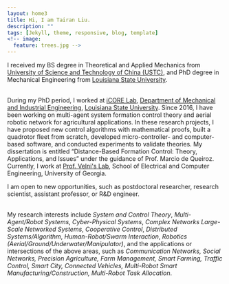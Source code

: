 ```yaml
---
layout: home3
title: Hi, I am Tairan Liu.
description: ""
tags: [Jekyll, theme, responsive, blog, template]
<!-- image:
  feature: trees.jpg -->
---
```


I received my BS degree in Theoretical and Applied Mechanics from <a href="http://en.ustc.edu.cn/" target="_blank">University of Science and Technology of China (USTC)</a>, and PhD degree in Mechanical Engineering from <a href="https://www.lsu.edu/" target="_blank">Louisiana State University</a>.

<!-- I work at <a href="https://icorelab.github.io" target="_blank">iCORE Lab</a>, which is a research group of the <a href="https://www.lsu.edu/eng/mie/" target="_blank">Department of Mechanical and Industrial Engineering</a>, <a href="https://www.lsu.edu/" target="_blank">Louisiana State University</a>. -->

<br />
During my PhD period, I worked at <a href="https://icorelab.github.io" target="_blank">iCORE Lab</a>, <a href="https://www.lsu.edu/eng/mie/" target="_blank">Department of Mechanical and Industrial Engineering</a>, <a href="https://www.lsu.edu/" target="_blank">Louisiana State University</a>. Since 2016, I have been working on multi-agent system formation control theory and aerial robotic network for agricultural applications. In these research projects, I have proposed new control algorithms with mathematical proofs, built a quadrotor fleet from scratch, developed micro-controller- and computer-based software, and conducted experiments to validate theories. My dissertation is entitled “Distance-Based Formation Control: Theory, Applications, and Issues” under the guidance of Prof. Marcio de Queiroz.

<br />
Currently, I work at <a href="http://cscl.engr.uga.edu/" target="_blank">Prof. Velni's Lab</a>, School of Electrical and Computer Engineering, University of Georgia.

<br />

I am open to new opportunities, such as postdoctoral researcher, research scientist, assistant professor, or R&D engineer.

<br />
My research interests include <em>System and Control Theory</em>, <em>Multi-Agent/Robot Systems</em>, <em>Cyber-Physical Systems</em>, <em>Complex Networks</em> <em>Large-Scale Networked Systems</em>, <em>Cooperative Control</em>, <em>Distributed Systems/Algorithm</em>, <em>Human-Robot/Swarm Interaction</em>, <em>Robotics (Aerial/Ground/Underwater/Manipulator)</em>, and the applications or intersections of the above areas, such as <em>Communication Networks, Social Networks, Precision Agriculture, Farm Management, Smart Farming, Traffic Control, Smart City, Connected Vehicles, Multi-Robot Smart Manufacturing/Construction, Multi-Robot Task Allocation</em>.

<br />
